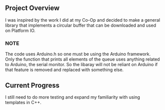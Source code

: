 ## Project Overview
I was inspired by the work I did at my Co-Op and decided to make a general library that implements a circular buffer that can be downloaded and used on Platform IO. 

### NOTE
The code uses Arduino.h so one must be using the Arduino framework. Only the function that prints all elements of the queue uses anything related to Arduino, the serial monitor. So the libaray will not be reliant on Arduino if that feature is removed and replaced with something else. 

## Current Progress
I still need to do more testing and expand my familiarity with using templates in C++. 
